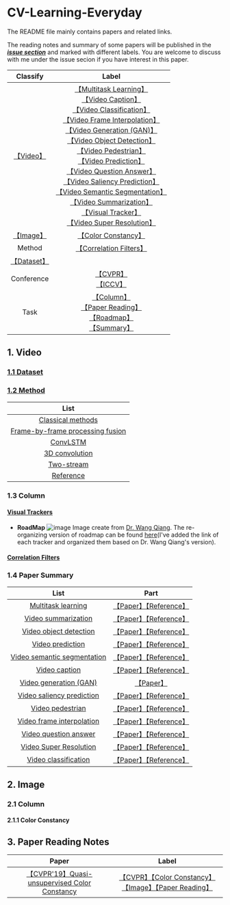 # CV-Learning-Everyday

The README file mainly contains papers and related links.

The reading notes and summary of some papers will be published in the [***issue section***](https://github.com/huuuuusy/CV-Learning-Everyday/issues) and marked with different labels. You are welcome to discuss with me under the issue secion if you have interest in this paper.

|Classify|Label|
| :--: |:--: |
|[【Video】](https://github.com/huuuuusy/CV-Learning-Everyday/labels/Video)|[【Multitask Learning】](https://github.com/huuuuusy/CV-Learning-Everyday/labels/Multitask%20Learning)<br>[【Video Caption】](https://github.com/huuuuusy/CV-Learning-Everyday/labels/Video%20Caption)<br>[【Video Classification】](https://github.com/huuuuusy/CV-Learning-Everyday/labels/Video%20Classification)<br>[【Video Frame Interpolation】](https://github.com/huuuuusy/CV-Learning-Everyday/labels/Video%20Frame%20Interpolation)<br>[【Video Generation (GAN)】](https://github.com/huuuuusy/CV-Learning-Everyday/labels/Video%20Generation%20%28GAN%29)<br>[【Video Object Detection】](https://github.com/huuuuusy/CV-Learning-Everyday/labels/Video%20Object%20Detection)<br>[【Video Pedestrian】](https://github.com/huuuuusy/CV-Learning-Everyday/labels/Video%20Pedestrian)<br>[【Video Prediction】](https://github.com/huuuuusy/CV-Learning-Everyday/labels/Video%20Prediction)<br>[【Video Question Answer】](https://github.com/huuuuusy/CV-Learning-Everyday/labels/Video%20Question%20Answer)<br>[【Video Saliency Prediction】](https://github.com/huuuuusy/CV-Learning-Everyday/labels/Video%20Saliency%20Prediction)<br>[【Video Semantic Segmentation】](https://github.com/huuuuusy/CV-Learning-Everyday/labels/Video%20Semantic%20Segmentation)<br>[【Video Summarization】](https://github.com/huuuuusy/CV-Learning-Everyday/labels/Video%20Summarization)<br>[【Visual Tracker】](https://github.com/huuuuusy/CV-Learning-Everyday/labels/Visual%20Tracker)<br>[【Video Super Resolution】](https://github.com/huuuuusy/CV-Learning-Everyday/labels/Video%20Super%20Resolution)|
|[【Image】](https://github.com/huuuuusy/CV-Learning-Everyday/labels/Image)|[【Color Constancy】](https://github.com/huuuuusy/CV-Learning-Everyday/labels/Color%20Constancy)|
|Method|[【Correlation Filters】](https://github.com/huuuuusy/CV-Learning-Everyday/labels/Correlation%20Filters)|
|[【Dataset】](https://github.com/huuuuusy/CV-Learning-Everyday/labels/Dataset)||
|Conference|[【CVPR】](https://github.com/huuuuusy/CV-Learning-Everyday/labels/CVPR)<br>[【ICCV】](https://github.com/huuuuusy/CV-Learning-Everyday/labels/ICCV)|
|Task|[【Column】](https://github.com/huuuuusy/CV-Learning-Everyday/labels/Column)<br>[【Paper Reading】](https://github.com/huuuuusy/CV-Learning-Everyday/labels/Paper%20Reading)<br>[【Roadmap】](https://github.com/huuuuusy/CV-Learning-Everyday/labels/Roadmap)<br>[【Summary】](https://github.com/huuuuusy/CV-Learning-Everyday/labels/Summary)|

## 1. Video

### [1.1 Dataset](https://github.com/huuuuusy/CV-Learning-Everyday/issues/3)

### [1.2 Method](https://github.com/huuuuusy/CV-Learning-Everyday/issues/4)

|List|
| :--: |
|[Classical methods](https://github.com/huuuuusy/CV-Learning-Everyday/issues/4#issuecomment-520127495)|
|[Frame-by-frame processing fusion](https://github.com/huuuuusy/CV-Learning-Everyday/issues/4#issuecomment-520127710)|
|[ConvLSTM](https://github.com/huuuuusy/CV-Learning-Everyday/issues/4#issuecomment-520127786)|
|[3D convolution](https://github.com/huuuuusy/CV-Learning-Everyday/issues/4#issuecomment-520127897)|
|[Two-stream](https://github.com/huuuuusy/CV-Learning-Everyday/issues/4#issuecomment-520127980)|
|[Reference](https://github.com/huuuuusy/CV-Learning-Everyday/issues/4#issuecomment-520128071)|

### 1.3 Column

#### [Visual Trackers](https://github.com/huuuuusy/CV-Learning-Everyday/issues/18)

- **RoadMap**
![image](https://user-images.githubusercontent.com/32117906/62909573-b380cd00-bdaf-11e9-8ce0-495777184f02.png)
Image create from [Dr. Wang Qiang](https://github.com/foolwood).
The re-organizing version of roadmap can be found [here](https://github.com/huuuuusy/CV-Learning-Everyday/issues/21)(I've added the link of each tracker and organized them based on Dr. Wang Qiang's version).

#### [Correlation Filters](https://github.com/huuuuusy/CV-Learning-Everyday/issues/19)

### 1.4 Paper Summary

|List|Part|
| :--: |:--: |
|[Multitask learning](https://github.com/huuuuusy/CV-Learning-Everyday/issues/5)|[【Paper】](https://github.com/huuuuusy/CV-Learning-Everyday/issues/5#issuecomment-520128862)[【Reference】](https://github.com/huuuuusy/CV-Learning-Everyday/issues/5#issuecomment-520128875)|
|[Video summarization](https://github.com/huuuuusy/CV-Learning-Everyday/issues/6)|[【Paper】](https://github.com/huuuuusy/CV-Learning-Everyday/issues/6#issuecomment-520129159)[【Reference】](https://github.com/huuuuusy/CV-Learning-Everyday/issues/6#issuecomment-520129190)|
|[Video object detection](https://github.com/huuuuusy/CV-Learning-Everyday/issues/7)|[【Paper】](https://github.com/huuuuusy/CV-Learning-Everyday/issues/7#issuecomment-520129563)[【Reference】](https://github.com/huuuuusy/CV-Learning-Everyday/issues/7#issuecomment-520129587)|
|[Video prediction](https://github.com/huuuuusy/CV-Learning-Everyday/issues/8)|[【Paper】](https://github.com/huuuuusy/CV-Learning-Everyday/issues/8#issuecomment-520130004)[【Reference】](https://github.com/huuuuusy/CV-Learning-Everyday/issues/8#issuecomment-520130037)|
|[Video semantic segmentation](https://github.com/huuuuusy/CV-Learning-Everyday/issues/9)|[【Paper】](https://github.com/huuuuusy/CV-Learning-Everyday/issues/9#issuecomment-520130345)[【Reference】](https://github.com/huuuuusy/CV-Learning-Everyday/issues/9#issuecomment-520130352)|
|[Video caption](https://github.com/huuuuusy/CV-Learning-Everyday/issues/10)|[【Paper】](https://github.com/huuuuusy/CV-Learning-Everyday/issues/10#issuecomment-520130512)[【Reference】](https://github.com/huuuuusy/CV-Learning-Everyday/issues/10#issuecomment-520130537)|
|[Video generation (GAN)](https://github.com/huuuuusy/CV-Learning-Everyday/issues/11)|[【Paper】](https://github.com/huuuuusy/CV-Learning-Everyday/issues/11#issuecomment-520130652)|
|[Video saliency prediction](https://github.com/huuuuusy/CV-Learning-Everyday/issues/12)|[【Paper】](https://github.com/huuuuusy/CV-Learning-Everyday/issues/12#issuecomment-520130790)[【Reference】](https://github.com/huuuuusy/CV-Learning-Everyday/issues/12#issuecomment-520130803)|
|[Video pedestrian](https://github.com/huuuuusy/CV-Learning-Everyday/issues/13)|[【Paper】](https://github.com/huuuuusy/CV-Learning-Everyday/issues/13#issuecomment-520130951)[【Reference】](https://github.com/huuuuusy/CV-Learning-Everyday/issues/13#issuecomment-520130973)|
|[Video frame interpolation](https://github.com/huuuuusy/CV-Learning-Everyday/issues/14)|[【Paper】](https://github.com/huuuuusy/CV-Learning-Everyday/issues/14#issuecomment-520131227)[【Reference】](https://github.com/huuuuusy/CV-Learning-Everyday/issues/14#issuecomment-520131241)|
|[Video question answer](https://github.com/huuuuusy/CV-Learning-Everyday/issues/15)|[【Paper】](https://github.com/huuuuusy/CV-Learning-Everyday/issues/15#issuecomment-520196430)[【Reference】](https://github.com/huuuuusy/CV-Learning-Everyday/issues/15#issuecomment-520196487)|
|[Video Super Resolution](https://github.com/huuuuusy/CV-Learning-Everyday/issues/16)|[【Paper】](https://github.com/huuuuusy/CV-Learning-Everyday/issues/16#issuecomment-520196651)[【Reference】](https://github.com/huuuuusy/CV-Learning-Everyday/issues/16#issuecomment-520196663)|
|[Video classification](https://github.com/huuuuusy/CV-Learning-Everyday/issues/17)|[【Paper】](https://github.com/huuuuusy/CV-Learning-Everyday/issues/17#issuecomment-520196816)[【Reference】](https://github.com/huuuuusy/CV-Learning-Everyday/issues/17#issuecomment-520196827)|

## 2. Image

### 2.1 Column

#### 2.1.1 Color Constancy

## 3. Paper Reading Notes

|Paper|Label|
|:--: |:--: |
|[【CVPR'19】Quasi-unsupervised Color Constancy](https://github.com/huuuuusy/CV-Learning-Everyday/issues/2)|[【CVPR】](https://github.com/huuuuusy/CV-Learning-Everyday/labels/CVPR)[【Color Constancy】](https://github.com/huuuuusy/CV-Learning-Everyday/labels/Color%20Constancy)[【Image】](https://github.com/huuuuusy/CV-Learning-Everyday/labels/Image)[【Paper Reading】](https://github.com/huuuuusy/CV-Learning-Everyday/labels/Paper%20Reading)|
